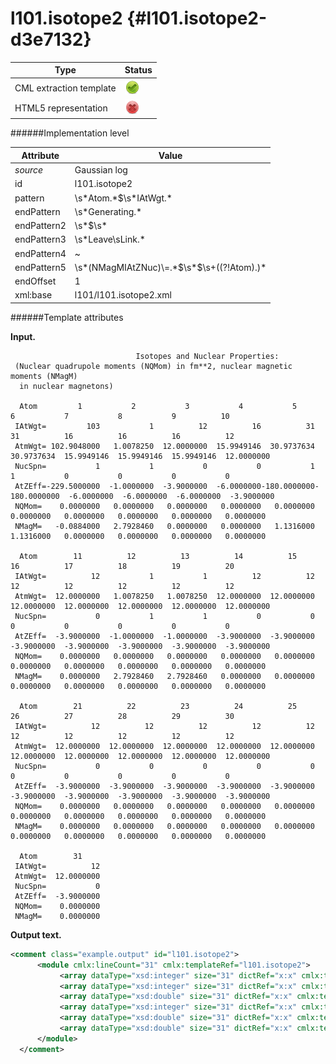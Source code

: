 # l101.isotope2 {#l101.isotope2-d3e7132}


| Type                                                                                                                                                | Status                                                                                                                                              |
|----|----|
| CML extraction template                                                                                                                             | ![](/imgs/Total.png)                                                                                                                                |
| HTML5 representation                                                                                                                                | ![](/imgs/None.png)                                                                                                                                 |

######Implementation level

| Attribute                                                                                                                                           | Value                                                                                                                                               |
|----|----|
| *source*                                                                                                                                            | Gaussian log                                                                                                                                        |
| id                                                                                                                                                  | l101.isotope2                                                                                                                                       |
| pattern                                                                                                                                             | \\s\*Atom.\*\$\\s\*IAtWgt.\*                                                                                                                        |
| endPattern                                                                                                                                          | \\s\*Generating.\*                                                                                                                                  |
| endPattern2                                                                                                                                         | \\s\*\$\\s\*                                                                                                                                        |
| endPattern3                                                                                                                                         | \\s\*Leave\\sLink.\*                                                                                                                                |
| endPattern4                                                                                                                                         | \~                                                                                                                                                  |
| endPattern5                                                                                                                                         | \\s\*(NMagMIAtZNuc)\\=.\*\$\\s\*\$\\s+((?!Atom).)\*                                                                                                 |
| endOffset                                                                                                                                           | 1                                                                                                                                                   |
| xml:base                                                                                                                                            | l101/l101.isotope2.xml                                                                                                                              |

######Template attributes

**Input.**

                                Isotopes and Nuclear Properties:
     (Nuclear quadrupole moments (NQMom) in fm**2, nuclear magnetic moments (NMagM)
      in nuclear magnetons)

      Atom         1           2           3           4           5           6           7           8           9          10
     IAtWgt=         103           1          12          16          31          31          16          16          16          12
     AtmWgt= 102.9048000   1.0078250  12.0000000  15.9949146  30.9737634  30.9737634  15.9949146  15.9949146  15.9949146  12.0000000
     NucSpn=           1           1           0           0           1           1           0           0           0           0
     AtZEff=-229.5000000  -1.0000000  -3.9000000  -6.0000000-180.0000000-180.0000000  -6.0000000  -6.0000000  -6.0000000  -3.9000000
     NQMom=    0.0000000   0.0000000   0.0000000   0.0000000   0.0000000   0.0000000   0.0000000   0.0000000   0.0000000   0.0000000
     NMagM=   -0.0884000   2.7928460   0.0000000   0.0000000   1.1316000   1.1316000   0.0000000   0.0000000   0.0000000   0.0000000

      Atom        11          12          13          14          15          16          17          18          19          20
     IAtWgt=          12           1           1          12          12          12          12          12          12          12
     AtmWgt=  12.0000000   1.0078250   1.0078250  12.0000000  12.0000000  12.0000000  12.0000000  12.0000000  12.0000000  12.0000000
     NucSpn=           0           1           1           0           0           0           0           0           0           0
     AtZEff=  -3.9000000  -1.0000000  -1.0000000  -3.9000000  -3.9000000  -3.9000000  -3.9000000  -3.9000000  -3.9000000  -3.9000000
     NQMom=    0.0000000   0.0000000   0.0000000   0.0000000   0.0000000   0.0000000   0.0000000   0.0000000   0.0000000   0.0000000
     NMagM=    0.0000000   2.7928460   2.7928460   0.0000000   0.0000000   0.0000000   0.0000000   0.0000000   0.0000000   0.0000000

      Atom        21          22          23          24          25          26          27          28          29          30
     IAtWgt=          12          12          12          12          12          12          12          12          12          12
     AtmWgt=  12.0000000  12.0000000  12.0000000  12.0000000  12.0000000  12.0000000  12.0000000  12.0000000  12.0000000  12.0000000
     NucSpn=           0           0           0           0           0           0           0           0           0           0
     AtZEff=  -3.9000000  -3.9000000  -3.9000000  -3.9000000  -3.9000000  -3.9000000  -3.9000000  -3.9000000  -3.9000000  -3.9000000
     NQMom=    0.0000000   0.0000000   0.0000000   0.0000000   0.0000000   0.0000000   0.0000000   0.0000000   0.0000000   0.0000000
     NMagM=    0.0000000   0.0000000   0.0000000   0.0000000   0.0000000   0.0000000   0.0000000   0.0000000   0.0000000   0.0000000

      Atom        31
     IAtWgt=          12
     AtmWgt=  12.0000000
     NucSpn=           0
     AtZEff=  -3.9000000
     NQMom=    0.0000000
     NMagM=    0.0000000

      

**Output text.**

```xml
<comment class="example.output" id="l101.isotope2">
      <module cmlx:lineCount="31" cmlx:templateRef="l101.isotope2">
           <array dataType="xsd:integer" size="31" dictRef="x:x" cmlx:templateRef="atom">1 2 3 4 5 6 7 8 9 10 11 12 13 14 15 16 17 18 19 20 21 22 23 24 25 26 27 28 29 30 31</array>
           <array dataType="xsd:integer" size="31" dictRef="x:x" cmlx:templateRef="iatwgt">103 1 12 16 31 31 16 16 16 12 12 1 1 12 12 12 12 12 12 12 12 12 12 12 12 12 12 12 12 12 12</array>
           <array dataType="xsd:double" size="31" dictRef="x:x" cmlx:templateRef="atmwgt">102.9048 1.007825 12.0 15.9949146 30.9737634 30.9737634 15.9949146 15.9949146 15.9949146 12.0 12.0 1.007825 1.007825 12.0 12.0 12.0 12.0 12.0 12.0 12.0 12.0 12.0 12.0 12.0 12.0 12.0 12.0 12.0 12.0 12.0 12.0</array>
           <array dataType="xsd:integer" size="31" dictRef="x:x" cmlx:templateRef="nucspn">1 1 0 0 1 1 0 0 0 0 0 1 1 0 0 0 0 0 0 0 0 0 0 0 0 0 0 0 0 0 0</array>
           <array dataType="xsd:double" size="31" dictRef="x:x" cmlx:templateRef="atzeff">-229.5 -1.0 -3.9 -6.0 -180.0 -180.0 -6.0 -6.0 -6.0 -3.9 -3.9 -1.0 -1.0 -3.9 -3.9 -3.9 -3.9 -3.9 -3.9 -3.9 -3.9 -3.9 -3.9 -3.9 -3.9 -3.9 -3.9 -3.9 -3.9 -3.9 -3.9</array>
           <array dataType="xsd:double" size="31" dictRef="x:x" cmlx:templateRef="nqmom">0.0 0.0 0.0 0.0 0.0 0.0 0.0 0.0 0.0 0.0 0.0 0.0 0.0 0.0 0.0 0.0 0.0 0.0 0.0 0.0 0.0 0.0 0.0 0.0 0.0 0.0 0.0 0.0 0.0 0.0 0.0</array>
      </module>
  </comment>
```
